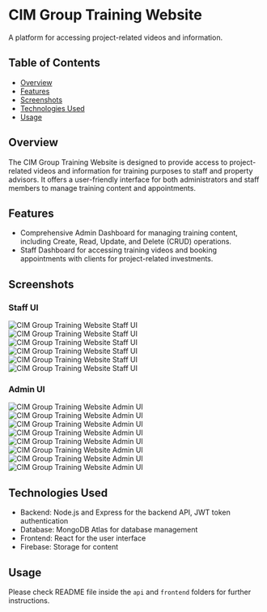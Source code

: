 # CIM Group Training Website
A platform for accessing project-related videos and information.

## Table of Contents
- [Overview](#overview)
- [Features](#features)
- [Screenshots](#screenshots)
- [Technologies Used](#technologies-used)
- [Usage](#usage)

## Overview
The CIM Group Training Website is designed to provide access to project-related videos and information for training purposes to staff and property advisors. It offers a user-friendly interface for both administrators and staff members to manage training content and appointments.

## Features
- Comprehensive Admin Dashboard for managing training content, including Create, Read, Update, and Delete (CRUD) operations.
- Staff Dashboard for accessing training videos and booking appointments with clients for project-related investments.

## Screenshots
### Staff UI
![CIM Group Training Website Staff UI](readme_images/Picture1.png)<br>
![CIM Group Training Website Staff UI](readme_images/Picture2.png)<br>
![CIM Group Training Website Staff UI](readme_images/Picture3.png)<br>
![CIM Group Training Website Staff UI](readme_images/Picture4.png)<br>
![CIM Group Training Website Staff UI](readme_images/Picture5.png)<br>
![CIM Group Training Website Staff UI](readme_images/Picture6.png)

### Admin UI
![CIM Group Training Website Admin UI](readme_images/Picture7.png)<br>
![CIM Group Training Website Admin UI](readme_images/Picture8.png)<br>
![CIM Group Training Website Admin UI](readme_images/Picture9.png)<br>
![CIM Group Training Website Admin UI](readme_images/Picture10.png)<br>
![CIM Group Training Website Admin UI](readme_images/Picture11.png)<br>
![CIM Group Training Website Admin UI](readme_images/Picture12.png)<br>
![CIM Group Training Website Admin UI](readme_images/Picture13.png)<br>
![CIM Group Training Website Admin UI](readme_images/Picture14.png)

## Technologies Used
- Backend: Node.js and Express for the backend API, JWT token authentication
- Database: MongoDB Atlas for database management
- Frontend: React for the user interface
- Firebase: Storage for content

## Usage
Please check README file inside the `api` and `frontend` folders for further instructions.




